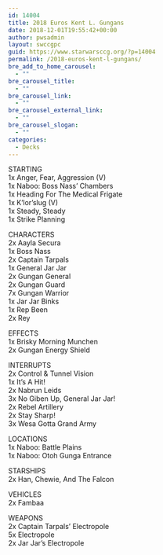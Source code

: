 ```yaml
---
id: 14004
title: 2018 Euros Kent L. Gungans
date: 2018-12-01T19:55:42+00:00
author: pwsadmin
layout: swccgpc
guid: https://www.starwarsccg.org/?p=14004
permalink: /2018-euros-kent-l-gungans/
bre_add_to_home_carousel:
  - ""
bre_carousel_title:
  - ""
bre_carousel_link:
  - ""
bre_carousel_external_link:
  - ""
bre_carousel_slogan:
  - ""
categories:
  - Decks
---
```

STARTING  
1x Anger, Fear, Aggression (V)  
1x Naboo: Boss Nass&#8217; Chambers  
1x Heading For The Medical Frigate  
1x K&#8217;lor&#8217;slug (V)  
1x Steady, Steady  
1x Strike Planning

CHARACTERS  
2x Aayla Secura  
1x Boss Nass  
2x Captain Tarpals  
1x General Jar Jar  
2x Gungan General  
2x Gungan Guard  
7x Gungan Warrior  
1x Jar Jar Binks  
1x Rep Been  
2x Rey

EFFECTS  
1x Brisky Morning Munchen  
2x Gungan Energy Shield

INTERRUPTS  
2x Control & Tunnel Vision  
1x It&#8217;s A Hit!  
2x Nabrun Leids  
3x No Giben Up, General Jar Jar!  
2x Rebel Artillery  
2x Stay Sharp!  
3x Wesa Gotta Grand Army

LOCATIONS  
1x Naboo: Battle Plains  
1x Naboo: Otoh Gunga Entrance

STARSHIPS  
2x Han, Chewie, And The Falcon

VEHICLES  
2x Fambaa

WEAPONS  
2x Captain Tarpals&#8217; Electropole  
5x Electropole  
2x Jar Jar&#8217;s Electropole